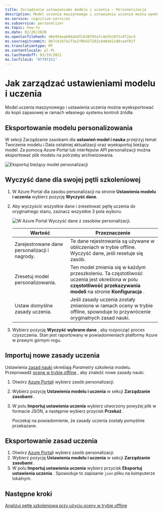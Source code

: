 ```yaml
---
title: Zarządzanie ustawieniami modelu i uczenia — Personalizacja
description: Model uczenia maszynowego i ustawienia uczenia można wyeksportować do kopii zapasowej w ramach własnego systemu kontroli źródła.
ms.service: cognitive-services
ms.subservice: personalizer
ms.topic: how-to
ms.date: 02/20/2020
ms.openlocfilehash: 48e954eab9da5dfc638f93a7c4e55c675c4f2ac9
ms.sourcegitcommit: 867cb1b7a1f3a1f0b427282c648d411d0ca4f81f
ms.translationtype: MT
ms.contentlocale: pl-PL
ms.lasthandoff: 03/19/2021
ms.locfileid: "97797251"
---
```

# <a name="how-to-manage-model-and-learning-settings"></a>Jak zarządzać ustawieniami modelu i uczenia

Model uczenia maszynowego i ustawienia uczenia można wyeksportować do kopii zapasowej w ramach własnego systemu kontroli źródła.

## <a name="export-the-personalizer-model"></a>Eksportowanie modelu personalizowania

W sekcji Zarządzanie zasobami dla **ustawień model i nauka** przejrzyj temat Tworzenie modelu i Data ostatniej aktualizacji oraz wyeksportuj bieżący model. Za pomocą Azure Portal lub interfejsów API personalizacji można eksportować plik modelu na potrzeby archiwizowania.

![Eksportuj bieżący model personalizacji](media/settings/export-current-personalizer-model.png)

## <a name="clear-data-for-your-learning-loop"></a>Wyczyść dane dla swojej pętli szkoleniowej

1. W Azure Portal dla zasobu personalizacji na stronie **Ustawienia modelu i uczenia** wybierz pozycję **Wyczyść dane**.
1. Aby wyczyścić wszystkie dane i zresetować pętlę uczenia do oryginalnego stanu, zaznacz wszystkie 3 pola wyboru.

    ![W Azure Portal Wyczyść dane z zasobów personalizacji.](./media/settings/clear-data-from-personalizer-resource.png)

    |Wartość|Przeznaczenie|
    |--|--|
    |Zarejestrowane dane personalizacji i nagrody.|Te dane rejestrowania są używane w obliczeniach w trybie offline. Wyczyść dane, jeśli resetuje się zasób.|
    |Zresetuj model personalizowania.|Ten model zmienia się w każdym przeszkoleniu. Ta częstotliwość uczenia jest określona w polu **częstotliwość przekazywania modeli** na stronie **Konfiguracja** . |
    |Ustaw domyślne zasady uczenia.|Jeśli zasady uczenia zostały zmienione w ramach oceny w trybie offline, spowoduje to przywrócenie oryginalnych zasad nauki.|

1. Wybierz pozycję **Wyczyść wybrane dane** , aby rozpocząć proces czyszczenia. Stan jest raportowany w powiadomieniach platformy Azure w prawym górnym rogu.

## <a name="import-a-new-learning-policy"></a>Importuj nowe zasady uczenia

Ustawienia [zasad nauki](concept-active-learning.md#understand-learning-policy-settings) określają _Parametry_ szkolenia modelu. Przeprowadź [ocenę w trybie offline](how-to-offline-evaluation.md) , aby znaleźć nowe zasady nauki.

1. Otwórz [Azure Portal](https://portal.azure.com)i wybierz zasób personalizacji.
1. Wybierz pozycję **Ustawienia modelu i uczenia** w sekcji **Zarządzanie zasobami** .
1. W polu **Importuj ustawienia uczenia** wybierz utworzony powyżej plik w formacie JSON, a następnie wybierz przycisk **Przekaż** .

    Poczekaj na powiadomienie, że zasady uczenia zostały pomyślnie przekazane.

## <a name="export-a-learning-policy"></a>Eksportowanie zasad uczenia

1. Otwórz [Azure Portal](https://portal.azure.com)i wybierz zasób personalizacji.
1. Wybierz pozycję **Ustawienia modelu i uczenia** w sekcji **Zarządzanie zasobami** .
1. W polu **Importuj ustawienia uczenia** wybierz przycisk **Eksportuj ustawienia uczenia** . Spowoduje to zapisanie `json` pliku na komputerze lokalnym.

## <a name="next-steps"></a>Następne kroki

[Analizuj pętlę szkoleniową przy użyciu oceny w trybie offline](how-to-offline-evaluation.md)
